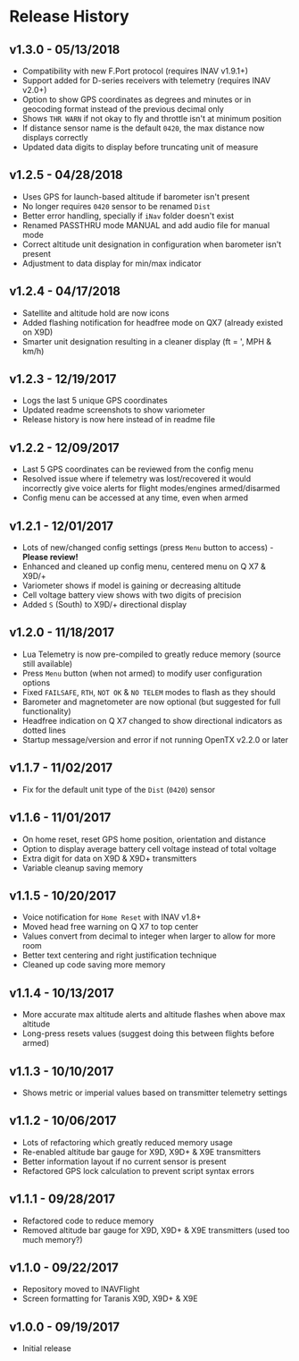 # Release History

## v1.3.0 - 05/13/2018
* Compatibility with new F.Port protocol (requires INAV v1.9.1+)
* Support added for D-series receivers with telemetry (requires INAV v2.0+)
* Option to show GPS coordinates as degrees and minutes or in geocoding format instead of the previous decimal only
* Shows `THR WARN` if not okay to fly and throttle isn't at minimum position
* If distance sensor name is the default `0420`, the max distance now displays correctly
* Updated data digits to display before truncating unit of measure
## v1.2.5 - 04/28/2018
* Uses GPS for launch-based altitude if barometer isn't present
* No longer requires `0420` sensor to be renamed `Dist`
* Better error handling, specially if `iNav` folder doesn't exist
* Renamed PASSTHRU mode MANUAL and add audio file for manual mode
* Correct altitude unit designation in configuration when barometer isn't present
* Adjustment to data display for min/max indicator
## v1.2.4 - 04/17/2018
* Satellite and altitude hold are now icons
* Added flashing notification for headfree mode on QX7 (already existed on X9D)
* Smarter unit designation resulting in a cleaner display (ft = ', MPH & km/h)
## v1.2.3 - 12/19/2017
* Logs the last 5 unique GPS coordinates
* Updated readme screenshots to show variometer
* Release history is now here instead of in readme file
## v1.2.2 - 12/09/2017
* Last 5 GPS coordinates can be reviewed from the config menu
* Resolved issue where if telemetry was lost/recovered it would incorrectly give voice alerts for flight modes/engines armed/disarmed
* Config menu can be accessed at any time, even when armed
## v1.2.1 - 12/01/2017
* Lots of new/changed config settings (press `Menu` button to access) - **Please review!**
* Enhanced and cleaned up config menu, centered menu on Q X7 & X9D/+
* Variometer shows if model is gaining or decreasing altitude
* Cell voltage battery view shows with two digits of precision
* Added `S` (South) to X9D/+ directional display
## v1.2.0 - 11/18/2017
* Lua Telemetry is now pre-compiled to greatly reduce memory (source still available)
* Press `Menu` button (when not armed) to modify user configuration options
* Fixed `FAILSAFE`, `RTH`, `NOT OK` & `NO TELEM` modes to flash as they should
* Barometer and magnetometer are now optional (but suggested for full functionality)
* Headfree indication on Q X7 changed to show directional indicators as dotted lines
* Startup message/version and error if not running OpenTX v2.2.0 or later
## v1.1.7 - 11/02/2017
* Fix for the default unit type of the `Dist` (`0420`) sensor
## v1.1.6 - 11/01/2017
* On home reset, reset GPS home position, orientation and distance
* Option to display average battery cell voltage instead of total voltage
* Extra digit for data on X9D & X9D+ transmitters
* Variable cleanup saving memory
## v1.1.5 - 10/20/2017
* Voice notification for `Home Reset` with INAV v1.8+
* Moved head free warning on Q X7 to top center
* Values convert from decimal to integer when larger to allow for more room
* Better text centering and right justification technique
* Cleaned up code saving more memory
## v1.1.4 - 10/13/2017
* More accurate max altitude alerts and altitude flashes when above max altitude
* Long-press <Enter> resets values (suggest doing this between flights before armed)
## v1.1.3 - 10/10/2017
* Shows metric or imperial values based on transmitter telemetry settings
## v1.1.2 - 10/06/2017
* Lots of refactoring which greatly reduced memory usage
* Re-enabled altitude bar gauge for X9D, X9D+ & X9E transmitters
* Better information layout if no current sensor is present
* Refactored GPS lock calculation to prevent script syntax errors
## v1.1.1 - 09/28/2017
* Refactored code to reduce memory
* Removed altitude bar gauge for X9D, X9D+ & X9E transmitters (used too much memory?)
## v1.1.0 - 09/22/2017
* Repository moved to INAVFlight
* Screen formatting for Taranis X9D, X9D+ & X9E
## v1.0.0 - 09/19/2017
* Initial release


